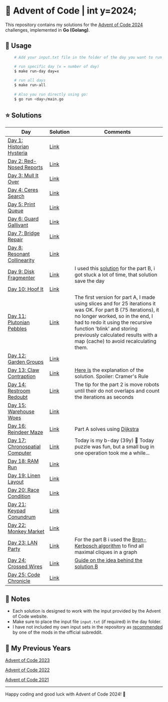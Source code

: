 # 🎄 Advent of Code | int y=2024;

This repository contains my solutions for the [Advent of Code 2024](https://adventofcode.com/2024) challenges, implemented in **Go (Golang)**.

## 🚀 Usage

```bash
    # Add your input.txt file in the folder of the day you want to run

    # run specific day (x = number of day)
    $ make run-day day=x
    
    # run all days
    $ make run-all
    
    # Also you run directly using go:
    $ go run <day>/main.go
```

## ⭐ Solutions

| **Day**                                                                | **Solution**                                                              | **Comments**                                                                                                                                                                                                                                                                                       |
|------------------------------------------------------------------------|---------------------------------------------------------------------------|----------------------------------------------------------------------------------------------------------------------------------------------------------------------------------------------------------------------------------------------------------------------------------------------------|
| [Day 1: Historian Hysteria](https://adventofcode.com/2024/day/1)       | [Link](https://github.com/dcorto/adventofcode2024/blob/master/1/main.go)  |                                                                                                                                                                                                                                                                                                    |
| [Day 2: Red-Nosed Reports](https://adventofcode.com/2024/day/2)        | [Link](https://github.com/dcorto/adventofcode2024/blob/master/2/main.go)  |                                                                                                                                                                                                                                                                                                    |                                                                      
| [Day 3: Mull It Over](https://adventofcode.com/2024/day/3)             | [Link](https://github.com/dcorto/adventofcode2024/blob/master/3/main.go)  |                                                                                                                                                                                                                                                                                                    |
| [Day 4: Ceres Search](https://adventofcode.com/2024/day/4)             | [Link](https://github.com/dcorto/adventofcode2024/blob/master/4/main.go)  |                                                                                                                                                                                                                                                                                                    |     
| [Day 5: Print Queue](https://adventofcode.com/2024/day/5)              | [Link](https://github.com/dcorto/adventofcode2024/blob/master/5/main.go)  |                                                                                                                                                                                                                                                                                                    |
| [Day 6: Guard Gallivant](https://adventofcode.com/2024/day/6)          | [Link](https://github.com/dcorto/adventofcode2024/blob/master/6/main.go)  |                                                                                                                                                                                                                                                                                                    |
| [Day 7: Bridge Repair](https://adventofcode.com/2024/day/7)            | [Link](https://github.com/dcorto/adventofcode2024/blob/master/7/main.go)  |                                                                                                                                                                                                                                                                                                    |
| [Day 8: Resonant Collinearity](https://adventofcode.com/2024/day/8)    | [Link](https://github.com/dcorto/adventofcode2024/blob/master/8/main.go)  |                                                                                                                                                                                                                                                                                                    |
| [Day 9: Disk Fragmenter](https://adventofcode.com/2024/day/9)          | [Link](https://github.com/dcorto/adventofcode2024/blob/master/9/main.go)  | I used this [solution](https://github.com/shraddhaag/aoc/blob/main/2024/day9/main.go) for the part B, i got stuck a lot of time, that solution save the day                                                                                                                                        |
| [Day 10: Hoof It](https://adventofcode.com/2024/day/10)                | [Link](https://github.com/dcorto/adventofcode2024/blob/master/10/main.go) |                                                                                                                                                                                                                                                                                                    |
| [Day 11: Plutonian Pebbles](https://adventofcode.com/2024/day/11)      | [Link](https://github.com/dcorto/adventofcode2024/blob/master/11/main.go) | The first version for part A, I made using slices and for 25 iterations it was OK. For part B (75 iterations), it no longer worked, so in the end, I had to redo it using the recursive function 'blink' and storing previously calculated results with a map (cache) to avoid recalculating them. |
| [Day 12: Garden Groups](https://adventofcode.com/2024/day/12)          | [Link](https://github.com/dcorto/adventofcode2024/blob/master/12/main.go) |                                                                                                                                                                                                                                                                                                    |
| [Day 13: Claw Contraption](https://adventofcode.com/2024/day/13)       | [Link](https://github.com/dcorto/adventofcode2024/blob/master/13/main.go) | [Here is](https://www.reddit.com/r/adventofcode/comments/1hd7irq/2024_day_13_an_explanation_of_the_mathematics/) the explanation of the solution. Spoiler: Cramer's Rule                                                                                                                           |
| [Day 14: Restroom Redoubt](https://adventofcode.com/2024/day/14)       | [Link](https://github.com/dcorto/adventofcode2024/blob/master/14/main.go) | The tip for the part 2 is move robots until their do not overlaps and count the iterations as seconds                                                                                                                                                                                              |
| [Day 15: Warehouse Woes](https://adventofcode.com/2024/day/15)         | [Link](https://github.com/dcorto/adventofcode2024/blob/master/15/main.go) |                                                                                                                                                                                                                                                                                                    |
| [Day 16: Reindeer Maze](https://adventofcode.com/2024/day/16)          | [Link](https://github.com/dcorto/adventofcode2024/blob/master/16/main.go) | Part A solves using [Dijkstra](https://en.wikipedia.org/wiki/Dijkstra%27s_algorithm)                                                                                                                                                                                                               |
| [Day 17: Chronospatial Computer](https://adventofcode.com/2024/day/17) | [Link](https://github.com/dcorto/adventofcode2024/blob/master/17/main.go) | Today is my b-day (39y) :tada: Today puzzle was fun, but a small bug in one operation took me a while...                                                                                                                                                                                           |
| [Day 18: RAM Run](https://adventofcode.com/2024/day/18)                | [Link](https://github.com/dcorto/adventofcode2024/blob/master/18/main.go) |                                                                                                                                                                                                                                                                                                    |
| [Day 19: Linen Layout](https://adventofcode.com/2024/day/19)           | [Link](https://github.com/dcorto/adventofcode2024/blob/master/19/main.go) |                                                                                                                                                                                                                                                                                                    |
| [Day 20: Race Condition](https://adventofcode.com/2024/day/20)         | [Link](https://github.com/dcorto/adventofcode2024/blob/master/20/main.go) |                                                                                                                                                                                                                                                                                                    |
| [Day 21: Keypad Conundrum](https://adventofcode.com/2024/day/21)       | [Link](https://github.com/dcorto/adventofcode2024/blob/master/21/main.go) |                                                                                                                                                                                                                                                                                                    |
| [Day 22: Monkey Market](https://adventofcode.com/2024/day/22)          | [Link](https://github.com/dcorto/adventofcode2024/blob/master/22/main.go) |                                                                                                                                                                                                                                                                                                    |
| [Day 23: LAN Party](https://adventofcode.com/2024/day/23)              | [Link](https://github.com/dcorto/adventofcode2024/blob/master/23/main.go) | For the part B i used the [Bron-Kerbosch algorithm](https://en.wikipedia.org/wiki/Bron%E2%80%93Kerbosch_algorithm) to find all maximal cliques in a graph                                                                                                                                          |
| [Day 24: Crossed Wires](https://adventofcode.com/2024/day/24)          | [Link](https://github.com/dcorto/adventofcode2024/blob/master/24/main.go) | [Guide on the idea behind the solution B](https://www.reddit.com/r/adventofcode/comments/1hla5ql/2024_day_24_part_2_a_guide_on_the_idea_behind_the/)                                                                                                                                               |
| [Day 25: Code Chronicle](https://adventofcode.com/2024/day/25)          | [Link](https://github.com/dcorto/adventofcode2024/blob/master/25/main.go) |                                                                                                                                              |

## 📝 Notes

- Each solution is designed to work with the input provided by the Advent of Code website.
- Make sure to place the input file `input.txt` (if required) in the day folder.
- I have not included my own input sets in the repository as [recommended](https://www.reddit.com/r/adventofcode/comments/e7khy8/comment/fa13hb9/?utm_source=share&utm_medium=web3x&utm_name=web3xcss&utm_term=1&utm_content=share_button) by one of the mods in the official subreddit.

## 🔄 My Previous Years

[Advent of Code 2023](https://github.com/dcorto/adventofcode2023)

[Advent of Code 2022](https://github.com/dcorto/adventofcode2022)

[Advent of Code 2021](https://github.com/dcorto/adventofcode2021)

---

Happy coding and good luck with Advent of Code 2024! 🎉


